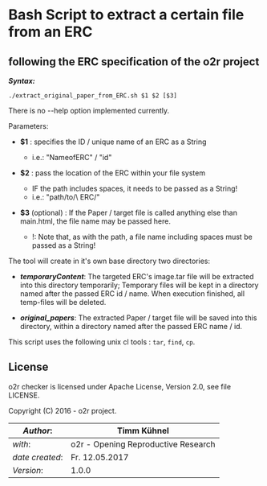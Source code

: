 # 	Bash Script to extract a certain file from an ERC    
##   following the ERC specification of the o2r project



**_Syntax:_**

`./extract_original_paper_from_ERC.sh $1 $2 [$3]`

There is no --help option implemented currently.

Parameters:

*  **$1** : specifies the ID / unique name of an ERC as a String
   * i.e.:  "NameofERC" / "id"

*  **$2** : pass the location of the ERC within your file system
   * IF the path includes spaces, it needs to be passed as a String!
   * i.e.:  "path/to/\ ERC/"

*  **$3** (optional) : 	If the Paper / target file is called anything else than main.html, 
	the file name may be passed here. 
   * !: Note that, as with the path, a file name including spaces must be passed
	   as a String!



The tool will create in it's own base directory two directories:

* **_temporaryContent_**:  The targeted ERC's image.tar file will be extracted  into 
	              this directory temporarily;
	              Temporary files will be kept in a directory named after the 
	              passed ERC id / name.
 	              When execution finished, all temp-files will be deleted.

* **_original\_papers_**:   The extracted Paper / target file will be saved into this directory,
	              within a directory named after the passed ERC name / id.

This script uses the following unix cl tools : `tar`, `find`, `cp`.

## License
o2r checker is licensed under Apache License, Version 2.0, see file LICENSE.

Copyright (C) 2016 - o2r project.


|  _Author_: | Timm Kühnel |
| -----------------|-------------|
|  _with_: | o2r - Opening Reproductive Research |
| _date created_: | Fr. 12.05.2017 |
| _Version_:| 1.0.0 |
